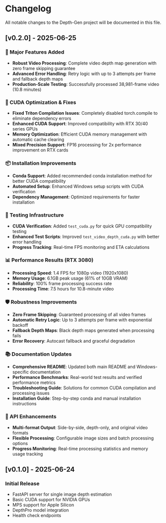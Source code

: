 # Changelog

All notable changes to the Depth-Gen project will be documented in this file.

## [v0.2.0] - 2025-06-25

### 🚀 Major Features Added
- **Robust Video Processing**: Complete video depth map generation with zero frame skipping guarantee
- **Advanced Error Handling**: Retry logic with up to 3 attempts per frame and fallback depth maps
- **Production-Scale Testing**: Successfully processed 38,981-frame video (10.8 minutes)

### 🔧 CUDA Optimization & Fixes
- **Fixed Triton Compilation Issues**: Completely disabled torch.compile to eliminate dependency errors
- **Enhanced CUDA Support**: Improved compatibility with RTX 30/40 series GPUs
- **Memory Optimization**: Efficient CUDA memory management with automatic cache clearing
- **Mixed Precision Support**: FP16 processing for 2x performance improvement on RTX cards

### 📦 Installation Improvements  
- **Conda Support**: Added recommended conda installation method for better CUDA compatibility
- **Automated Setup**: Enhanced Windows setup scripts with CUDA verification
- **Dependency Management**: Optimized requirements for faster installation

### 🧪 Testing Infrastructure
- **CUDA Verification**: Added `test_cuda.py` for quick GPU compatibility testing
- **Enhanced Test Scripts**: Improved `test_video_depth_cuda.py` with better error handling
- **Progress Tracking**: Real-time FPS monitoring and ETA calculations

### 📊 Performance Results (RTX 3080)
- **Processing Speed**: 1.4 FPS for 1080p video (1920x1080)
- **Memory Usage**: 6.1GB peak usage (61% of 10GB VRAM)
- **Reliability**: 100% frame processing success rate
- **Processing Time**: 7.5 hours for 10.8-minute video

### 🛡️ Robustness Improvements
- **Zero Frame Skipping**: Guaranteed processing of all video frames
- **Automatic Retry Logic**: Up to 3 attempts per frame with exponential backoff
- **Fallback Depth Maps**: Black depth maps generated when processing fails
- **Error Recovery**: Autocast fallback and graceful degradation

### 📚 Documentation Updates
- **Comprehensive README**: Updated both main README and Windows-specific documentation
- **Performance Benchmarks**: Real-world test results and verified performance metrics
- **Troubleshooting Guide**: Solutions for common CUDA compilation and processing issues
- **Installation Guide**: Step-by-step conda and manual installation instructions

### 🔄 API Enhancements
- **Multi-format Output**: Side-by-side, depth-only, and original video formats
- **Flexible Processing**: Configurable image sizes and batch processing options
- **Progress Monitoring**: Real-time processing statistics and memory usage tracking

## [v0.1.0] - 2025-06-24

### Initial Release
- FastAPI server for single image depth estimation
- Basic CUDA support for NVIDIA GPUs
- MPS support for Apple Silicon
- DepthPro model integration
- Health check endpoints 